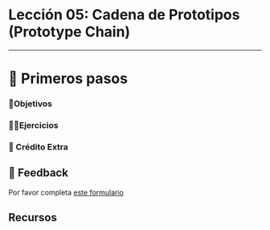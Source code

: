 # Lección 05: Cadena de Prototipos (Prototype Chain)

----

# 🐾 Primeros pasos

### 🎯Objetivos

### 🏋️‍♂️Ejercicios

### 🍬 Crédito Extra

## 📣 Feedback
Por favor completa [este formulario](https://docs.google.com/forms/d/e/1FAIpQLSf6hxzKdcgkQv6EKjS1AXmGO_Y49Aa86zOpcveI3Xp-ZIHYTg/viewform?usp=pp_url&entry.1972342453={{MI-EMAIL}}&entry.1828471740=leccion-05)

## Recursos
